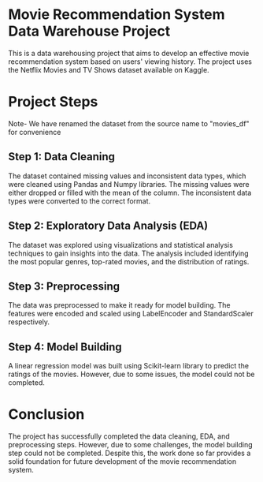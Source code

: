 # Movie Recommendation System Data Warehouse Project
This is a data warehousing project that aims to develop an effective movie recommendation system based on users' viewing history. The project uses the Netflix Movies and TV Shows dataset available on Kaggle.

# Project Steps
Note- We have renamed the dataset from the source name to "movies_df" for convenience
## Step 1: Data Cleaning
The dataset contained missing values and inconsistent data types, which were cleaned using Pandas and Numpy libraries. The missing values were either dropped or filled with the mean of the column. The inconsistent data types were converted to the correct format.

## Step 2: Exploratory Data Analysis (EDA)
The dataset was explored using visualizations and statistical analysis techniques to gain insights into the data. The analysis included identifying the most popular genres, top-rated movies, and the distribution of ratings.

## Step 3: Preprocessing
The data was preprocessed to make it ready for model building. The features were encoded and scaled using LabelEncoder and StandardScaler respectively.

## Step 4: Model Building
A linear regression model was built using Scikit-learn library to predict the ratings of the movies. However, due to some issues, the model could not be completed.

# Conclusion
The project has successfully completed the data cleaning, EDA, and preprocessing steps. However, due to some challenges, the model building step could not be completed. Despite this, the work done so far provides a solid foundation for future development of the movie recommendation system.
